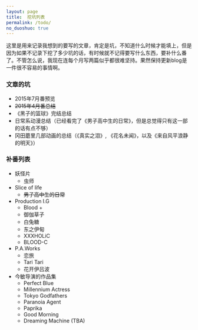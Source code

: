```yaml
---
layout: page
title:  挖坑列表
permalink: /todo/
no_duoshuo: true
---
```


这里是用来记录我想到的要写的文章，肯定是坑，不知道什么时候才能填上，但是因为如果不记录下挖了多少坑的话，有时候就不记得要写什么东西，要补什么番了。不管怎么说，我现在连每个月写两篇似乎都很难坚持。果然保持更新blog是一件很不容易的事情啊。

### 文章的坑
* 2015年7月番预览
* <strike>2015年4月番总结 </strike>
* 《黑子的篮球》完结总结
* 日常系动漫总结（已经看完了《男子高中生的日常》，但是总觉得只有这一部的话有点不够）
* 冈田蘑里几部动画的总结（《真实之泪》, 《花名未闻》，以及《来自风平浪静的明天》）

### 补番列表

* 妖怪片
  * 虫师
* Slice of life
  * <strike> 男子高中生的日常 </strike>
* Production I.G
  * Blood + 
  * 御伽草子
  * 白兔糖
  * 东之伊甸
  * XXXHOLiC
  * BLOOD-C
* P.A.Works
  * 恋旅
  * Tari Tari
  * 花开伊吕波
* 今敏导演的作品集
  * Perfect Blue
  * Millennium Actress
  * Tokyo Godfathers
  * Paranoia Agent
  * Paprika 
  * Good Morning
  * Dreaming Machine (TBA)

